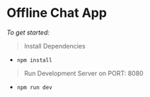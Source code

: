 # Offline Chat App

*To get started:*

> Install Dependencies
- `npm install`
> Run Development Server on PORT: 8080 
- `npm run dev`